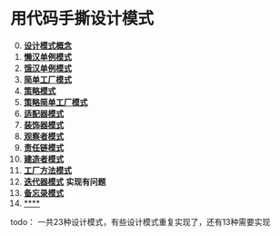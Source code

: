 # 用代码手撕设计模式

0. [**设计模式概念**](./设计模式/设计模式的概念.md)
1. [**懒汉单例模式**](./设计模式/懒汉单例模式.h)
2. [**饿汉单例模式**](./设计模式/饿汉单例模式.h)
3. [**简单工厂模式**](./设计模式/简单工厂模式.cpp)
4. [**策略模式**](./设计模式/策略模式.cpp)
5. [**策略简单工厂模式**](./设计模式/策略简单工厂模式.cpp)
6. [**适配器模式**](./设计模式/适配器模式.cpp)
7. [**装饰器模式**](./设计模式/装饰器模式.cpp)
8. [**观察者模式**](./设计模式/观察者模式.cpp)
9. [**责任链模式**](./设计模式/责任链模式.cpp)
10. [**建造者模式**](./设计模式/建造者模式.cpp)
11. [**工厂方法模式**](./设计模式/工厂方法模式.cpp)
12. [**迭代器模式**](./设计模式/迭代器模式.cpp)  **实现有问题**
13. [**备忘录模式**](./设计模式/备忘录模式.cpp)
14. [****](./设计模式/xxxx.cpp)

todo：
一共23种设计模式，有些设计模式重复实现了，还有13种需要实现